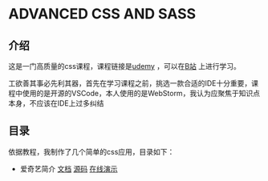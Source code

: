# ADVANCED CSS AND SASS
## 介绍

这是一门高质量的css课程，课程链接是[udemy](https://www.udemy.com/course/advanced-css-and-sass/) ，可以在[B站](https://space.bilibili.com/223905662/channel/detail?cid=108402) 上进行学习。

工欲善其事必先利其器，首先在学习课程之前，挑选一款合适的IDE十分重要，课程中使用的是开源的VSCode，本人使用的是WebStorm，我认为应聚焦于知识点本身，不应该在IDE上过多纠结
## 目录
依据教程，我制作了几个简单的css应用，目录如下：

- 爱奇艺简介 [文档](./docs/IQIYI/README.md) [源码]() [在线演示]()
